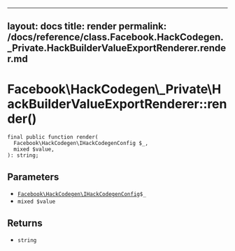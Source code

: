 
***

layout: docs
title: render
permalink: /docs/reference/class.Facebook.HackCodegen._Private.HackBuilderValueExportRenderer.render.md
---







# Facebook\\HackCodegen\\_Private\\HackBuilderValueExportRenderer::render()




``` Hack
final public function render(
  Facebook\HackCodegen\IHackCodegenConfig $_,
  mixed $value,
): string;
```




## Parameters




+ [` Facebook\HackCodegen\IHackCodegenConfig `](<interface.Facebook.HackCodegen.IHackCodegenConfig.md>)`` $_ ``
+ ` mixed $value `




## Returns




* ` string `